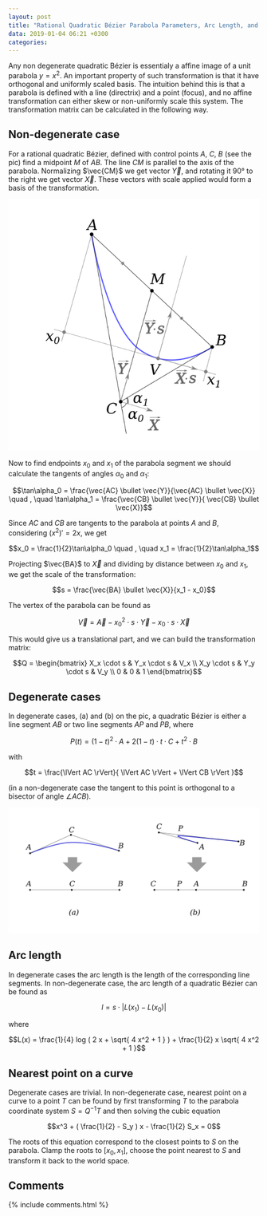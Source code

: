 ```yaml
---
layout: post
title: "Rational Quadratic Bézier Parabola Parameters, Arc Length, and Nearest Point on a Curve"
data: 2019-01-04 06:21 +0300
categories: 
---
```


Any non degenerate quadratic Bézier is essentialy a affine image of a unit parabola $y=x^2$. An important property of such transformation is that it have orthogonal and uniformly scaled basis. The intuition behind this is that a parabola is defined with a line (directrix) and a point (focus), and no affine transformation can either skew or non-uniformly scale this system. The transformation matrix can be calculated in the following way.

## Non-degenerate case

For a rational quadratic Bézier, defined with control points $A$, $C$, $B$ (see the pic) find a midpoint $M$ of $AB$. The line $CM$ is parallel to the axis of the parabola. Normalizing $\vec{CM}$ we get vector $\vec{Y}$, and rotating it 90° to the right we get vector $\vec{X}$. These vectors with scale applied would form a basis of the transformation.

![](/assets/qbez-parabola1.png)

Now to find endpoints $x_0$ and $x_1$ of the parabola segment we should calculate the tangents of angles $\alpha_0$ and $\alpha_1$:

$$\tan\alpha_0 = \frac{\vec{AC} \bullet \vec{Y}}{\vec{AC} \bullet \vec{X}} \quad , \quad \tan\alpha_1 = \frac{\vec{CB} \bullet \vec{Y}}{ \vec{CB} \bullet \vec{X}}$$

Since $AC$ and $CB$ are tangents to the parabola at points $A$ and $B$, considering $(x^2)' = 2 x$, we get

$$x_0 = \frac{1}{2}\tan\alpha_0 \quad , \quad x_1 = \frac{1}{2}\tan\alpha_1$$

Projecting $\vec{BA}$ to $\vec{X}$ and dividing by distance between $x_0$ and $x_1$, we get the scale of the transformation:

$$s = \frac{\vec{BA} \bullet \vec{X}}{x_1 - x_0}$$

The vertex of the parabola can be found as

$$\vec{V} = \vec{A} - x_0^2 \cdot s \cdot \vec{Y} - x_0 \cdot s \cdot \vec{X}$$

This would give us a translational part, and we can build the transformation matrix:

$$Q = \begin{bmatrix} X_x \cdot s & Y_x \cdot s & V_x \\ X_y \cdot s & Y_y \cdot s & V_y \\ 0 & 0 & 1 \end{bmatrix}$$

## Degenerate cases

In degenerate cases, (a) and (b) on the pic, a quadratic Bézier is either a line segment $AB$ or two line segments $AP$ and $PB$, where

$$P(t) = (1-t)^2 \cdot A + 2 (1-t) \cdot t \cdot C + t^2 \cdot B$$

with

$$t = \frac{\lVert AC \rVert}{ \lVert AC \rVert + \lVert CB \rVert }$$

(in a non-degenerate case the tangent to this point is orthogonal to a bisector of angle $\angle ACB$).

![](/assets/qbez-parabola2.png)    

## Arc length

In degenerate cases the arc length is the length of the corresponding line segments. In non-degenerate case, the arc length of a quadratic Bézier can be found as

$$l = s \cdot \lvert L(x_1) - L(x_0) \rvert$$

where

$$L(x) = \frac{1}{4} log ( 2 x + \sqrt{ 4 x^2 + 1 } ) + \frac{1}{2} x \sqrt{ 4 x^2 + 1 }$$

## Nearest point on a curve

Degenerate cases are trivial. In non-degenerate case, nearest point on a curve to a point $T$ can be found by first transforming $T$ to the parabola coordinate system $S = Q^{-1} T$ and then solving the cubic equation

$$x^3 + ( \frac{1}{2} - S_y ) x - \frac{1}{2} S_x = 0$$

The roots of this equation correspond to the closest points to $S$ on the parabola. Clamp the roots to $[x_0,x_1]$, choose the point nearest to $S$ and transform it back to the world space.

## Comments

{% include comments.html %}